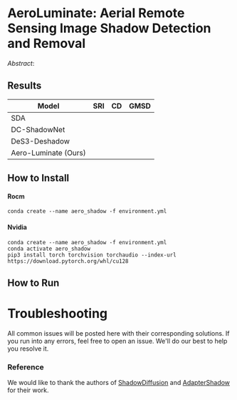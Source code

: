 # AeroLuminate: Aerial Remote Sensing Image Shadow Detection and Removal

*Abstract*:



## Results

| Model                | SRI | CD | GMSD |
|----------------------|-----|----|------|
| SDA                  |     |    |      |
| DC-ShadowNet         |     |    |      |
| DeS3-Deshadow        |     |    |      |
| Aero-Luminate (Ours) |     |    |      |

## How to Install

#### Rocm

```commandline
conda create --name aero_shadow -f environment.yml
```

#### Nvidia
````commandline
conda create --name aero_shadow -f environment.yml
conda activate aero_shadow
pip3 install torch torchvision torchaudio --index-url https://download.pytorch.org/whl/cu128
````

## How to Run


# Troubleshooting

All common issues will be posted here with their corresponding solutions. If you run into any errors, feel free to open an issue. We'll do our best to help you resolve it.

### Reference

We would like to thank the authors of [ShadowDiffusion](https://github.com/GuoLanqing/ShadowDiffusion) and [AdapterShadow](https://github.com/LeipingJie/AdapterShadow) for their work.